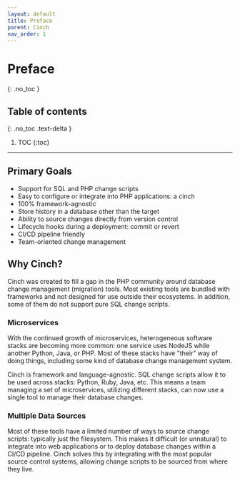 ```yaml
---
layout: default
title: Preface
parent: Cinch
nav_order: 1
---
```


# Preface
{: .no_toc }

## Table of contents
{: .no_toc .text-delta }

1. TOC
{:toc}
----

## Primary Goals

* Support for SQL and PHP change scripts
* Easy to configure or integrate into PHP applications: a cinch
* 100% framework-agnostic
* Store history in a database other than the target
* Ability to source changes directly from version control
* Lifecycle hooks during a deployment: commit or revert
* CI/CD pipeline friendly
* Team-oriented change management

## Why Cinch?
Cinch was created to fill a gap in the PHP community around database change management (migration) tools. Most 
existing tools are bundled with frameworks and not designed for use outside their ecosystems. In addition, some of 
them do not support pure SQL change scripts. 

### Microservices
With the continued growth of microservices, heterogeneous software stacks are becoming more common: 
one service uses NodeJS while another Python, Java, or PHP. Most of these stacks have "their" way of 
doing things, including some kind of database change management system. 

Cinch is framework and language-agnostic. SQL change scripts allow it to be used across stacks: Python, Ruby, 
Java, etc. This means a team managing a set of microservices, utilizing different stacks, can now use
a single tool to manage their database changes.

### Multiple Data Sources
Most of these tools have a limited number of ways to source change scripts: typically just the filesystem.
This makes it difficult (or unnatural) to integrate into web applications or to deploy database
changes within a CI/CD pipeline. Cinch solves this by integrating with the most popular source control systems, 
allowing change scripts to be sourced from where they live.